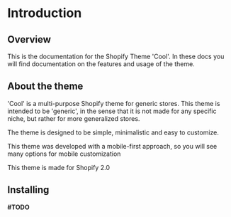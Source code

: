 # Introduction

## Overview

This is the documentation for the Shopify Theme 'Cool'. In these docs you will find documentation on the features and usage of the theme.

## About the theme

'Cool' is a multi-purpose Shopify theme for generic stores. This theme is intended to be 'generic', in the sense that it is not made for any specific niche, but rather for more generalized stores. 

The theme is designed to be simple, minimalistic and easy to customize.

This theme was developed with a mobile-first approach, so you will see many options for mobile customization

This theme is made for Shopify 2.0

## Installing

**\#TODO**

